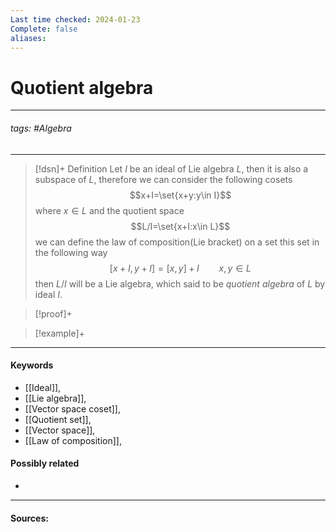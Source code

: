 ```yaml
---
Last time checked: 2024-01-23
Complete: false
aliases:
---
```

# Quotient algebra
***
###### tags: #Algebra 
***
>[!dsn]+ Definition
>Let $I$ be an ideal of Lie algebra $L$, then it is also a subspace of $L$, therefore we can consider the following cosets
>$$x+I=\set{x+y:y\in I}$$
>where $x\in L$ and the quotient space
>$$L/I=\set{x+I:x\in L}$$
>we can define the law of composition(Lie bracket) on a set this set in the following way
>$$[x+I,y+I]=[x,y]+I\qquad x,y\in L$$
>then $L/I$ will be a Lie algebra, which said to be *quotient algebra* of $L$ by ideal $I$.

>[!proof]+
>

>[!example]+
>
***
#### Keywords
- [[Ideal]],
- [[Lie algebra]],
- [[Vector space coset]],
- [[Quotient set]],
- [[Vector space]],
- [[Law of composition]],
#### Possibly related
- 
***
#### Sources: